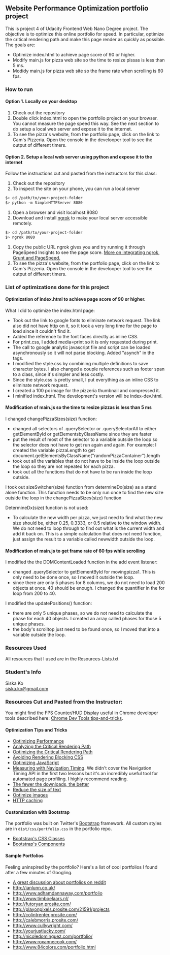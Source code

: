 ## Website Performance Optimization portfolio project

This is project 4 of Udacity Frontend Web Nano Degree project. The objective is to optimize this online portfolio for speed. In particular, optimize the critical rendering path and make this page render as quickly as possible. The goals are:
* Optimize index.html to achieve page score of 90 or higher.
* Modify main.js for pizza web site so the time to resize pissas is less than 5 ms.
* Modidy main.js for pizza web site so the frame rate when scrolling is 60 fps.

### How to run 

#### Option 1. Locally on your desktop

1. Check out the repository
1. Double click index.html to open the portfolio project on your browser. You cannot measure the page speed this way. See the next section to do setup a local web server and expose it to the internet.
1. To see the pizza's website, from the portfolio page, click on the link to Cam's Pizzeria. Open the console in the develooper tool to see the output of different timers.

#### Option 2. Setup a local web server using python and expose it to the internet
Follow the instructions cut and pasted from the instructors for this class:

1. Check out the repository
1. To inspect the site on your phone, you can run a local server

  ```bash
  $> cd /path/to/your-project-folder
  $> python -m SimpleHTTPServer 8080
  ```

1. Open a browser and visit localhost:8080
1. Download and install [ngrok](https://ngrok.com/) to make your local server accessible remotely.

  ``` bash
  $> cd /path/to/your-project-folder
  $> ngrok 8080
  ```

1. Copy the public URL ngrok gives you and try running it through PageSpeed Insights to see the page score. [More on integrating ngrok, Grunt and PageSpeed.](http://www.jamescryer.com/2014/06/12/grunt-pagespeed-and-ngrok-locally-testing/)
1. To see the pizza's website, from the portfolio page, click on the link to Cam's Pizzeria. Open the console in the develooper tool to see the output of different timers.

### List of optimizations done for this project

#### Optimization of index.html to achieve page score of 90 or higher.

What I did to optimize the index.html page:
* Took out the link to google fonts to eliminate network request. The link also did not have http on it, so it took a very long time for the page to load since it couldn't find it.
* Added the reference to the font faces directly as inline CSS.
* For print.css, I added media=print so it is only requested during print.
* The call to google analytic javascript file and script can be loaded asynchronously so it will not parse blocking. Added "asynch" in the tags.
* I modified the style.css by combining multiple definitions to save character bytes. I also changed a couple references such as footer span to a class, since it's simpler and less costly.
* Since the style.css is pretty small, I put everything as an inline CSS to eliminate network request.
* I created a 100 px image for the pizzeria thumbnail and compressed it.
* I minified index.html. The development's version will be index-dev.html.

#### Modification of main.js so the time to resize pizzas is less than 5 ms

I changed changePizzaSizes(size) function:
* changed all selectors of .querySelector or .querySelectorAll to either getElementById or getElementsbyClassName since they are faster
* put the result of most of the selector to a variable outside the loop so the selector does not have to get run again and again. For example: I created the variable pizzaLength to get document.getElementsByClassName("randomPizzaContainer").length
* took out all the variables that do not have to be inside the loop outside the loop so they are not repeated for each pizza.
* took out all the functions that do not have to be run inside the loop outside. 

I took out sizeSwitcher(size) function from determineDx(size) as a stand alone function. This function needs to be only run once to find the new size outside the loop in the changePizzaSizes(size) function

DetermineDx(size) function is not used:
* To calculate the new width per pizza, we just need to find what the new size should be, either 0.25, 0.3333, or 0.5 relative to the window width. We do not need to loop
  through to find out what is the current width and add it back on. This is a simple calculation that does not need function, just assign the result to a variable called newwidth outside the loop.


#### Modification of main.js to get frame rate of 60 fps while scrolling

I modified the the DOMContentLoaded function in the add event listener:
* changed .querySelector to getElementById for movingpizza1. This is only need to be done once, so I moved it outside the loop.
* since there are only 5 phases for 8 columns, we do not need to load 200 objects at once. 40 should be enough. I changed the quantifier in the for loop from 200 to 40.

I modified the updatePositions() function:
* there are only 5 unique phases, so we do not need to calculate the phase for each 40 objects. I created an array called phases for those 5 unique phases.
* the body's scrolltop just need to be found once, so I moved that into a variable outside the loop.

### Resources Used
All resources that I used are in the Resources-Lists.txt

### Student's Info
Siska Ko<br>
siska.ko@gmail.com

### Resources Cut and Pasted from the Instructor:

You might find the FPS Counter/HUD Display useful in Chrome developer tools described here: [Chrome Dev Tools tips-and-tricks](https://developer.chrome.com/devtools/docs/tips-and-tricks).

#### Optimization Tips and Tricks
* [Optimizing Performance](https://developers.google.com/web/fundamentals/performance/ "web performance")
* [Analyzing the Critical Rendering Path](https://developers.google.com/web/fundamentals/performance/critical-rendering-path/analyzing-crp.html "analyzing crp")
* [Optimizing the Critical Rendering Path](https://developers.google.com/web/fundamentals/performance/critical-rendering-path/optimizing-critical-rendering-path.html "optimize the crp!")
* [Avoiding Rendering Blocking CSS](https://developers.google.com/web/fundamentals/performance/critical-rendering-path/render-blocking-css.html "render blocking css")
* [Optimizing JavaScript](https://developers.google.com/web/fundamentals/performance/critical-rendering-path/adding-interactivity-with-javascript.html "javascript")
* [Measuring with Navigation Timing](https://developers.google.com/web/fundamentals/performance/critical-rendering-path/measure-crp.html "nav timing api"). We didn't cover the Navigation Timing API in the first two lessons but it's an incredibly useful tool for automated page profiling. I highly recommend reading.
* <a href="https://developers.google.com/web/fundamentals/performance/optimizing-content-efficiency/eliminate-downloads.html">The fewer the downloads, the better</a>
* <a href="https://developers.google.com/web/fundamentals/performance/optimizing-content-efficiency/optimize-encoding-and-transfer.html">Reduce the size of text</a>
* <a href="https://developers.google.com/web/fundamentals/performance/optimizing-content-efficiency/image-optimization.html">Optimize images</a>
* <a href="https://developers.google.com/web/fundamentals/performance/optimizing-content-efficiency/http-caching.html">HTTP caching</a>

#### Customization with Bootstrap
The portfolio was built on Twitter's <a href="http://getbootstrap.com/">Bootstrap</a> framework. All custom styles are in `dist/css/portfolio.css` in the portfolio repo.

* <a href="http://getbootstrap.com/css/">Bootstrap's CSS Classes</a>
* <a href="http://getbootstrap.com/components/">Bootstrap's Components</a>

#### Sample Portfolios

Feeling uninspired by the portfolio? Here's a list of cool portfolios I found after a few minutes of Googling.

* <a href="http://www.reddit.com/r/webdev/comments/280qkr/would_anybody_like_to_post_their_portfolio_site/">A great discussion about portfolios on reddit</a>
* <a href="http://ianlunn.co.uk/">http://ianlunn.co.uk/</a>
* <a href="http://www.adhamdannaway.com/portfolio">http://www.adhamdannaway.com/portfolio</a>
* <a href="http://www.timboelaars.nl/">http://www.timboelaars.nl/</a>
* <a href="http://futoryan.prosite.com/">http://futoryan.prosite.com/</a>
* <a href="http://playonpixels.prosite.com/21591/projects">http://playonpixels.prosite.com/21591/projects</a>
* <a href="http://colintrenter.prosite.com/">http://colintrenter.prosite.com/</a>
* <a href="http://calebmorris.prosite.com/">http://calebmorris.prosite.com/</a>
* <a href="http://www.cullywright.com/">http://www.cullywright.com/</a>
* <a href="http://yourjustlucky.com/">http://yourjustlucky.com/</a>
* <a href="http://nicoledominguez.com/portfolio/">http://nicoledominguez.com/portfolio/</a>
* <a href="http://www.roxannecook.com/">http://www.roxannecook.com/</a>
* <a href="http://www.84colors.com/portfolio.html">http://www.84colors.com/portfolio.html</a>


